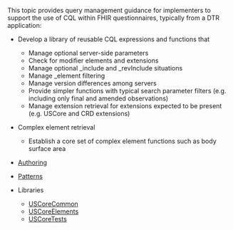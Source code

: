 This topic provides query management guidance for implementers to support the use of CQL within FHIR questionnaires, typically from a DTR application:

* Develop a library of reusable CQL expressions and functions that
    * Manage optional server-side parameters
    * Check for modifier elements and extensions
    * Manage optional _include and _revInclude situations
    * Manage _element filtering
    * Manage version differences among servers
    * Provide simpler functions with typical search parameter filters (e.g. including only final and amended observations)
    * Manage extension retrieval for extensions expected to be present (e.g. USCore and CRD extensions)
* Complex element retrieval
    * Establish a core set of complex element functions such as body surface area

* [Authoring](authoring.html)
* [Patterns](patterns.html)
* Libraries
    * [USCoreCommon](Library-USCoreCommon.html)
    * [USCoreElements](Library-USCoreElements.html)
    * [USCoreTests](Library-USCoreTests.html)